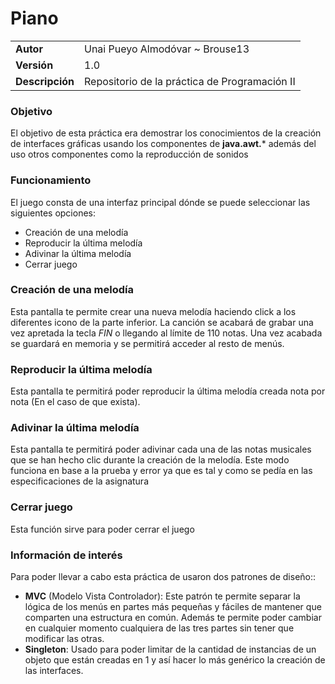 # Piano

|               |                                              |
|-------------- |----------------------------------------------|
|**Autor**      | Unai Pueyo Almodóvar ~ Brouse13              |
|**Versión**    | 1.0                                          |
|**Descripción**| Repositorio de la práctica de Programación II|

### Objetivo
El objetivo de esta práctica era demostrar los conocimientos de la creación de interfaces gráficas usando los componentes de **java.awt.*** además del uso otros componentes como la reproducción de sonidos
 
### Funcionamiento
El juego consta de una interfaz principal dónde se puede seleccionar las siguientes opciones:
 - Creación de una melodía
 - Reproducir la última melodía
  - Adivinar la última melodía
 - Cerrar juego


### Creación de una melodía
Esta pantalla te permite crear una nueva melodía haciendo click a los diferentes icono de la parte inferior. La canción se acabará de grabar una vez apretada la tecla _FIN_ o llegando al límite de 110 notas. Una vez acabada se guardará en memoria y se permitirá acceder al resto de menús.

### Reproducir la última melodía 
Esta pantalla te permitirá poder reproducir la última melodía creada nota por nota (En el caso de que exista).

### Adivinar la última melodía
Esta pantalla te permitirá poder adivinar cada una de las notas musicales que se han hecho clic durante la creación de la melodía. Este modo funciona en base a la prueba y error ya que es tal y como se pedía en las especificaciones de la asignatura

### Cerrar juego
Esta función sirve para poder cerrar el juego


### Información de interés
Para poder llevar a cabo esta práctica de usaron dos patrones de diseño::
- **MVC** (Modelo Vista Controlador): Este patrón te permite separar la lógica de los menús en partes más pequeñas y fáciles de mantener que comparten una estructura en común. Además te permite poder cambiar en cualquier momento cualquiera de las tres partes sin tener que modificar las otras.
- **Singleton**: Usado para poder limitar de la cantidad de instancias de un objeto que están creadas en 1 y así hacer lo más genérico la creación de las interfaces.